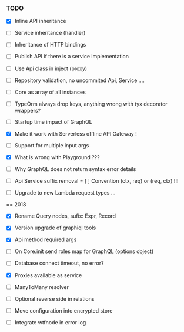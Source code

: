 ### TODO

 - [x] Inline API inheritance
 - [ ] Service inheritance (handler)
 - [ ] Inheritance of HTTP bindings
 - [ ] Publish API if there is a service implementation
 - [ ] Use Api class in inject (proxy)
 - [ ] Repository validation, no uncommited Api, Service ....
 - [ ] Core as array of all instances

 - [ ] TypeOrm always drop keys, anything wrong with tyx decorator wrappers?
 - [ ] Startup time impact of GraphQL
 - [x] Make it work with Serverless offline API Gateway !

 - [ ] Support for multiple input args

 - [x] What is wrong with Playground ???
 - [ ] Why GraphQL does not return syntax error details
 - [ ] Api Service suffix removal
 = [ ] Convention (ctx, req) or (req, ctx) !!!

 - [ ] Upgrade to new Lambda request types ...

== 2018

 - [x] Rename Query nodes, sufix: Expr, Record
 - [x] Version upgrade of graphiql tools
 - [x] Api method required args
 - [ ] On Core.init send roles map for GraphQL (options object)
 - [ ] Database connect timeout, no error?
 - [x] Proxies available as service

 - [ ] ManyToMany resolver
 - [ ] Optional reverse side in relations

 - [ ] Move configuration into encrypted store

 - [ ] Integrate wtfnode in error log
 